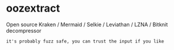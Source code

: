 # oozextract

Open source Kraken / Mermaid / Selkie / Leviathan / LZNA / Bitknit decompressor

```
it's probably fuzz safe, you can trust the input if you like
```